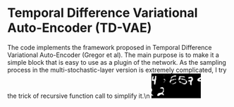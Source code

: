 # Temporal Difference Variational Auto-Encoder (TD-VAE)

The code implements the framework proposed in Temporal Difference Variational Auto-Encoder (Gregor et al).
The main purpose is to make it a simple block that is easy to use as a plugin of the network.
As the sampling process in the multi-stochastic-layer version is extremely complicated, I try the trick of recursive function call to simplify it.\n
![plot](./figures/MD_S2S.gif)

